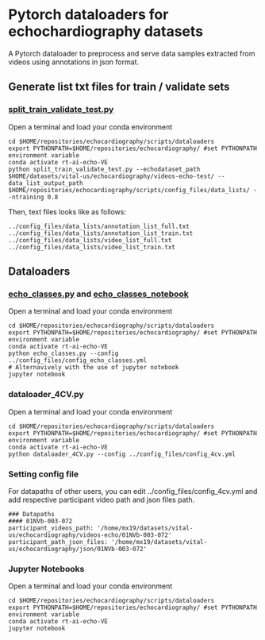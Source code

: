 # Pytorch dataloaders for echochardiography datasets
A Pytorch dataloader to preprocess and serve data samples extracted from videos using annotations in json format.


## Generate list txt files for train / validate sets

### [split_train_validate_test.py](split_train_validate_test.py)
Open a terminal and load your conda environment 
```
cd $HOME/repositories/echocardiography/scripts/dataloaders
export PYTHONPATH=$HOME/repositories/echocardiography/ #set PYTHONPATH environment variable
conda activate rt-ai-echo-VE 
python split_train_validate_test.py --echodataset_path $HOME/datasets/vital-us/echocardiography/videos-echo-test/ --data_list_output_path $HOME/repositories/echocardiography/scripts/config_files/data_lists/ --ntraining 0.8
```

Then, text files looks like as follows:
```
../config_files/data_lists/annotation_list_full.txt
../config_files/data_lists/annotation_list_train.txt
../config_files/data_lists/video_list_full.txt
../config_files/data_lists/video_list_train.txt
```

## Dataloaders

### [echo_classes.py](echo_classes.py) and [echo_classes_notebook](echo_classes_notebook.ipynb)
Open a terminal and load your conda environment 
```
cd $HOME/repositories/echocardiography/scripts/dataloaders
export PYTHONPATH=$HOME/repositories/echocardiography/ #set PYTHONPATH environment variable
conda activate rt-ai-echo-VE
python echo_classes.py --config ../config_files/config_echo_classes.yml
# Alternavively with the use of jupyter notebook
jupyter notebook
```


### dataloader_4CV.py
Open a terminal and load your conda environment 
```
cd $HOME/repositories/echocardiography/scripts/dataloaders
export PYTHONPATH=$HOME/repositories/echocardiography/ #set PYTHONPATH environment variable
conda activate rt-ai-echo-VE 
python dataloader_4CV.py --config ../config_files/config_4cv.yml
```

### Setting config file 
For datapaths of other users, you can edit ../config_files/config_4cv.yml and add respective participant video path and json files path. 
``` 
### Datapaths
#### 01NVb-003-072
participant_videos_path: '/home/mx19/datasets/vital-us/echocardiography/videos-echo/01NVb-003-072'
participant_path_json_files: '/home/mx19/datasets/vital-us/echocardiography/json/01NVb-003-072'
```

### Jupyter Notebooks
Open a terminal and load your conda environment 
```
cd $HOME/repositories/echocardiography/scripts/dataloaders
export PYTHONPATH=$HOME/repositories/echocardiography/ #set PYTHONPATH environment variable
conda activate rt-ai-echo-VE 
jupyter notebook
```


